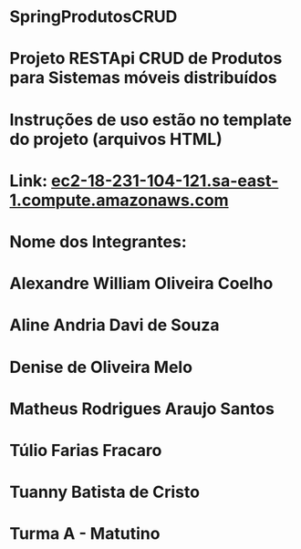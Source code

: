 # SpringProdutosCRUD
# Projeto RESTApi CRUD de Produtos para Sistemas móveis distribuídos 
# Instruções de uso estão no template do projeto (arquivos HTML)
# Link: [ec2-18-231-104-121.sa-east-1.compute.amazonaws.com](http://ec2-18-231-104-121.sa-east-1.compute.amazonaws.com:8080/)
# Nome dos Integrantes:
# Alexandre William Oliveira Coelho
# Aline Andria Davi de Souza
# Denise de Oliveira Melo
# Matheus Rodrigues Araujo Santos
# Túlio Farias Fracaro
# Tuanny Batista de Cristo
# Turma A - Matutino
